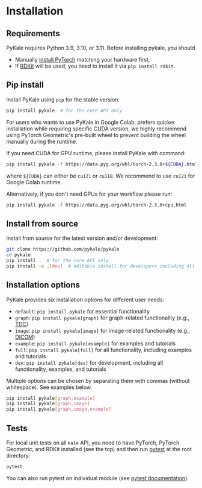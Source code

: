 # Installation

## Requirements

PyKale requires Python 3.9, 3.10, or 3.11. Before installing pykale, you should

- Manually [install PyTorch](https://pytorch.org/get-started/locally/) matching your hardware first,
- If [RDKit](https://www.rdkit.org/) will be used, you need to install it via `pip install rdkit`.

## Pip install

Install PyKale using `pip` for the stable version:

```bash
pip install pykale  # for the core API only
```

For users who wants to use PyKale in Google Colab, prefers quicker installation while requiring specific CUDA version, we highly recommend using PyTorch Geometric's pre-built wheel to prevent building the wheel manually during the runtime.

If you need CUDA for GPU runtime, please install PyKale with command:
```bash
pip install pykale -f https://data.pyg.org/whl/torch-2.3.0+${CUDA}.html
```
where `${CUDA}` can either be `cu121` or `cu118`. We recommend to use `cu121` for Google Colab runtime.

Alternatively, if you don't need GPUs for your workflow please run:
```bash
pip install pykale -f https://data.pyg.org/whl/torch-2.3.0+cpu.html
```


## Install from source

Install from source for the latest version and/or development:

```sh
git clone https://github.com/pykale/pykale
cd pykale
pip install .  # for the core API only
pip install -e .[dev]  # editable install for developers including all dependencies and examples
```

## Installation options

PyKale provides six installation options for different user needs:

- `default`: `pip install pykale` for essential functionality
- `graph`: `pip install pykale[graph]` for graph-related functionality (e.g., [TDC](https://tdcommons.ai/))
- `image`: `pip install pykale[image]` for image-related functionality (e.g., [DICOM](https://en.wikipedia.org/wiki/DICOM))
- `example`: `pip install pykale[example]` for examples and tutorials
- `full`: `pip install pykale[full]` for all functionality, including examples and tutorials
- `dev`: `pip install pykale[dev]` for development, including all functionality, examples, and tutorials

Multiple options can be chosen by separating them with commas (without whitespace). See examples below.

```sh
pip install pykale[graph,example]
pip install pykale[graph,image]
pip install pykale[graph,image,example]
```

## Tests

For local unit tests on all `kale` API, you need to have PyTorch, PyTorch Geometric, and RDKit installed (see the top) and then run [pytest](https://pytest.org/) at the root directory:

```bash
pytest
```

You can also run pytest on individual module (see [pytest documentation](https://docs.pytest.org/en/6.2.x/)).
